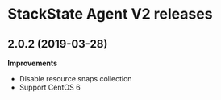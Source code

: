 # StackState Agent V2 releases

## 2.0.2 (2019-03-28)

**Improvements**

- Disable resource snaps collection
- Support CentOS 6
